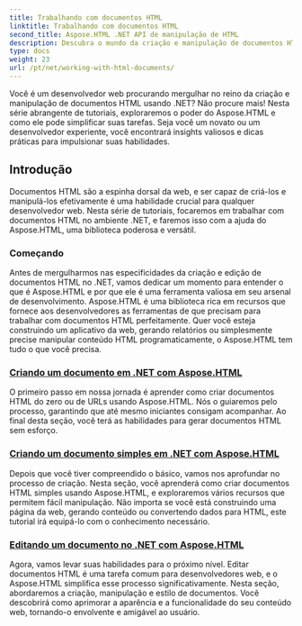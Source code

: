 ```yaml
---
title: Trabalhando com documentos HTML
linktitle: Trabalhando com documentos HTML
second_title: Aspose.HTML .NET API de manipulação de HTML
description: Descubra o mundo da criação e manipulação de documentos HTML em .NET com Aspose.HTML. Da criação de documentos simples à edição aprofundada.
type: docs
weight: 23
url: /pt/net/working-with-html-documents/
---
```


Você é um desenvolvedor web procurando mergulhar no reino da criação e manipulação de documentos HTML usando .NET? Não procure mais! Nesta série abrangente de tutoriais, exploraremos o poder do Aspose.HTML e como ele pode simplificar suas tarefas. Seja você um novato ou um desenvolvedor experiente, você encontrará insights valiosos e dicas práticas para impulsionar suas habilidades.

## Introdução

Documentos HTML são a espinha dorsal da web, e ser capaz de criá-los e manipulá-los efetivamente é uma habilidade crucial para qualquer desenvolvedor web. Nesta série de tutoriais, focaremos em trabalhar com documentos HTML no ambiente .NET, e faremos isso com a ajuda do Aspose.HTML, uma biblioteca poderosa e versátil.

### Começando

Antes de mergulharmos nas especificidades da criação e edição de documentos HTML no .NET, vamos dedicar um momento para entender o que é Aspose.HTML e por que ele é uma ferramenta valiosa em seu arsenal de desenvolvimento. Aspose.HTML é uma biblioteca rica em recursos que fornece aos desenvolvedores as ferramentas de que precisam para trabalhar com documentos HTML perfeitamente. Quer você esteja construindo um aplicativo da web, gerando relatórios ou simplesmente precise manipular conteúdo HTML programaticamente, o Aspose.HTML tem tudo o que você precisa.

### [Criando um documento em .NET com Aspose.HTML](./creating-a-document/)

O primeiro passo em nossa jornada é aprender como criar documentos HTML do zero ou de URLs usando Aspose.HTML. Nós o guiaremos pelo processo, garantindo que até mesmo iniciantes consigam acompanhar. Ao final desta seção, você terá as habilidades para gerar documentos HTML sem esforço.

### [Criando um documento simples em .NET com Aspose.HTML](./creating-a-simple-document/)

Depois que você tiver compreendido o básico, vamos nos aprofundar no processo de criação. Nesta seção, você aprenderá como criar documentos HTML simples usando Aspose.HTML, e exploraremos vários recursos que permitem fácil manipulação. Não importa se você está construindo uma página da web, gerando conteúdo ou convertendo dados para HTML, este tutorial irá equipá-lo com o conhecimento necessário.

### [Editando um documento no .NET com Aspose.HTML](./editing-a-document/)

Agora, vamos levar suas habilidades para o próximo nível. Editar documentos HTML é uma tarefa comum para desenvolvedores web, e o Aspose.HTML simplifica esse processo significativamente. Nesta seção, abordaremos a criação, manipulação e estilo de documentos. Você descobrirá como aprimorar a aparência e a funcionalidade do seu conteúdo web, tornando-o envolvente e amigável ao usuário.